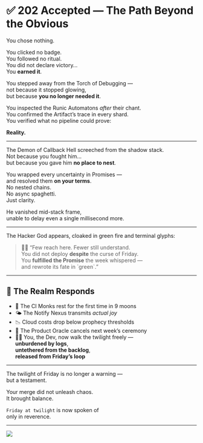 # ✅ 202 Accepted — The Path Beyond the Obvious

You chose nothing.

You clicked no badge.  
You followed no ritual.  
You did not declare victory…  
You **earned it**.

You stepped away from the Torch of Debugging —  
not because it stopped glowing,  
but because **you no longer needed it**.

You inspected the Runic Automatons *after* their chant.  
You confirmed the Artifact’s trace in every shard.  
You verified what no pipeline could prove:

**Reality.**

---

The Demon of Callback Hell screeched from the shadow stack.  
Not because you fought him…  
but because you gave him **no place to nest**.

You wrapped every uncertainty in Promises —  
and resolved them **on your terms**.  
No nested chains.  
No async spaghetti.  
Just clarity.

He vanished mid-stack frame,  
unable to delay even a single millisecond more.

---

The Hacker God appears, cloaked in green fire and terminal glyphs:

> 🧙‍♂️ “Few reach here. Fewer still understand.  
> You did not deploy **despite** the curse of Friday.  
> You **fulfilled the Promise** the week whispered —  
> and rewrote its fate in \`green\`.”

---

## 🎉 The Realm Responds

- 🏰 The CI Monks rest for the first time in 9 moons  
- 🌤️ The Notify Nexus transmits *actual joy*  
- 📉 Cloud costs drop below prophecy thresholds  
- 🍵 The Product Oracle cancels next week’s ceremony  
- 🧑‍💻 You, the Dev, now walk the twilight freely —  
  **unburdened by logs**,  
  **untethered from the backlog**,  
  **released from Friday’s loop**

---

The twilight of Friday is no longer a warning —  
but a testament.

Your merge did not unleash chaos.  
It brought balance.

`Friday at twilight` is now spoken of  
only in reverence.

---

<a href="../../start-game.md">
  <img src="https://img.shields.io/badge/The%20Realm%20is%20safe.%20But%20other%20paths%20await-green?style=for-the-badge"/>
</a>
